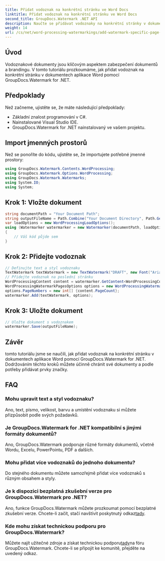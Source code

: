 ```yaml
---
title: Přidat vodoznak na konkrétní stránku ve Word Docs
linktitle: Přidat vodoznak na konkrétní stránku ve Word Docs
second_title: GroupDocs.Watermark .NET API
description: Naučte se přidávat vodoznaky na konkrétní stránky v dokumentech aplikace Word pomocí GroupDocs pro .NET. Chraňte svůj obsah bez námahy.
weight: 14
url: /cs/net/word-processing-watermarkings/add-watermark-specific-page-word-docs/
---
```

## Úvod
Vodoznakové dokumenty jsou klíčovým aspektem zabezpečení dokumentů a brandingu. V tomto tutoriálu prozkoumáme, jak přidat vodoznak na konkrétní stránku v dokumentech aplikace Word pomocí GroupDocs.Watermark for .NET.
## Předpoklady
Než začneme, ujistěte se, že máte následující předpoklady:
- Základní znalost programování v C#.
- Nainstalované Visual Studio IDE.
- GroupDocs.Watermark for .NET nainstalovaný ve vašem projektu.

## Import jmenných prostorů
Než se ponoříte do kódu, ujistěte se, že importujete potřebné jmenné prostory:
```csharp
using GroupDocs.Watermark.Contents.WordProcessing;
using GroupDocs.Watermark.Options.WordProcessing;
using GroupDocs.Watermark.Watermarks;
using System.IO;
using System;
```
## Krok 1: Vložte dokument
```csharp
string documentPath = "Your Document Path";
string outputFileName = Path.Combine("Your Document Directory", Path.GetFileName(documentPath));
var loadOptions = new WordProcessingLoadOptions();
using (Watermarker watermarker = new Watermarker(documentPath, loadOptions))
{
    // Váš kód půjde sem
}
```
## Krok 2: Přidejte vodoznak
```csharp
// Definujte text a styl vodoznaku
TextWatermark textWatermark = new TextWatermark("DRAFT", new Font("Arial", 42));
// Přidejte vodoznak na poslední stránku
WordProcessingContent content = watermarker.GetContent<WordProcessingContent>();
WordProcessingWatermarkPagesOptions options = new WordProcessingWatermarkPagesOptions();
options.PageNumbers = new int[] {content.PageCount};
watermarker.Add(textWatermark, options);
```
## Krok 3: Uložte dokument
```csharp
// Uložte dokument s vodoznakem
watermarker.Save(outputFileName);
```

## Závěr
tomto tutoriálu jsme se naučili, jak přidat vodoznak na konkrétní stránku v dokumentech aplikace Word pomocí GroupDocs.Watermark for .NET. Dodržováním těchto kroků můžete účinně chránit své dokumenty a podle potřeby přidávat prvky značky.
## FAQ
### Mohu upravit text a styl vodoznaku?
Ano, text, písmo, velikost, barvu a umístění vodoznaku si můžete přizpůsobit podle svých požadavků.
### Je GroupDocs.Watermark for .NET kompatibilní s jinými formáty dokumentů?
Ano, GroupDocs.Watermark podporuje různé formáty dokumentů, včetně Wordu, Excelu, PowerPointu, PDF a dalších.
### Mohu přidat více vodoznaků do jednoho dokumentu?
Do stejného dokumentu můžete samozřejmě přidat více vodoznaků s různým obsahem a styly.
### Je k dispozici bezplatná zkušební verze pro GroupDocs.Watermark pro .NET?
 Ano, funkce GroupDocs.Watermark můžete prozkoumat pomocí bezplatné zkušební verze. Chcete-li začít, stačí navštívit poskytnutý odkaz[tady](https://releases.groupdocs.com/).
### Kde mohu získat technickou podporu pro GroupDocs.Watermark?
 Můžete najít užitečné zdroje a získat technickou podporu[tady](https://forum.groupdocs.com/c/watermark/19)na fóru GroupDocs.Watermark. Chcete-li se připojit ke komunitě, přejděte na uvedený odkaz.